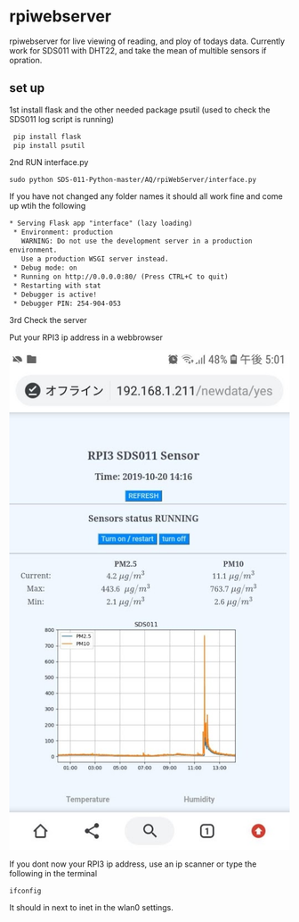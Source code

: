 # rpiwebserver 
rpiwebserver for live viewing of reading, and ploy of todays data. Currently work for SDS011 with DHT22, and take the mean of multible sensors if opration.


## set up
1st install flask and the other needed package psutil (used to check the SDS011 log script is running) 

```
 pip install flask
 pip install psutil 
```

2nd RUN interface.py 

```
sudo python SDS-011-Python-master/AQ/rpiWebServer/interface.py
```
If you have not changed any folder names it should all work fine and come up wtih the following
```
* Serving Flask app "interface" (lazy loading)
 * Environment: production
   WARNING: Do not use the development server in a production environment.
   Use a production WSGI server instead.
 * Debug mode: on
 * Running on http://0.0.0.0:80/ (Press CTRL+C to quit)
 * Restarting with stat
 * Debugger is active!
 * Debugger PIN: 254-904-053
```

3rd Check the server

Put your RPI3 ip address in a webbrowser



![RpiWeb](https://github.com/JarvisSan22/SDS-011-Python/blob/master/Screenshot_20191020-170102_Chrome.jpg)

If you dont now your RPI3 ip address, use an ip scanner or type the following in the terminal
```
ifconfig
```
It should in next to inet in the wlan0 settings.


